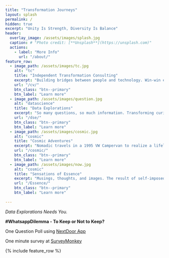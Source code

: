 ```yaml
---
title: "Transformation Journeys"
layout: splash
permalink: /
hidden: true
excerpt: "Unity Is Strength, Diversity Is Balance"
header:
  overlay_image: /assets/images/splash.jpg
  caption: # "Photo credit: [**Unsplash**](https://unsplash.com)"
  actions:
    - label: "More Info"
      url: "/about/"
feature_row:
  - image_path: /assets/images/tc.jpg
    alt: "tc"
    title: "Independent Transformation Consulting"
    excerpt: "Building bridges between people and technology. Win-win endeavors that advocate transparency, accountability, quality, and traceability. I choose to be part of the solution"
    url: "/cv/"
    btn_class: "btn--primary"
    btn_label: "Learn more"
  - image_path: /assets/images/question.jpg
    alt: "datascience"
    title: "Data Explorations"
    excerpt: "So many questions, so much information. Transforming curiosities in the world of data. The quest begins..."
    url: "/dse/"
    btn_class: "btn--primary"
    btn_label: "Learn more"
  - image_path: /assets/images/cosmic.jpg
    alt: "cosmic"
    title: "Cosmic Adventures"
    excerpt: "Nomadic travels in a 1995 VW Campervan to realize a lifelong passion for the night sky in the form of Astrophotography and transform light captured from the darkness"
    url: "/cosmic/"
    btn_class: "btn--primary"
    btn_label: "Learn more"      
  - image_path: /assets/images/now.jpg
    alt: "cosmic"
    title: "Sensations of Essence"
    excerpt: "Musings, thoughts, and images. The result of self-imposed immersion with silence, mystics, and minimalists"
    url: "/Essence/"
    btn_class: "btn--primary"
    btn_label: "Learn more"  
  
---
```


*Data Explorations Needs You.*  

**#WhatsappDilemma - To Keep or Not to Keep?**  

One Question Poll using [NextDoor App]("https://nextdoor.co.uk/p/FNRgc3YJH45h?utm_content=a&utm_source=share&extras=MTc1OTIxOTA4MTA4NTM%3D?init_source=copy_link_share")  

One minute survey at [SurveyMonkey]("www.surveymonkey.co.uk/r/D9CLYNM")



{% include feature_row %}